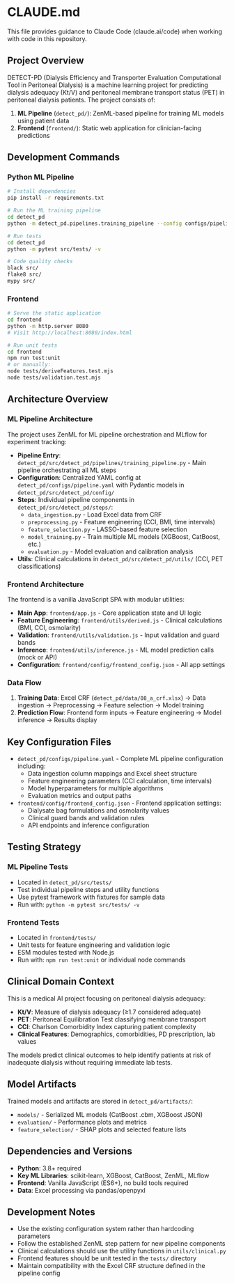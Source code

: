 # CLAUDE.md

This file provides guidance to Claude Code (claude.ai/code) when working with code in this repository.

## Project Overview

DETECT-PD (Dialysis Efficiency and Transporter Evaluation Computational Tool in Peritoneal Dialysis) is a machine learning project for predicting dialysis adequacy (Kt/V) and peritoneal membrane transport status (PET) in peritoneal dialysis patients. The project consists of:

1. **ML Pipeline** (`detect_pd/`): ZenML-based pipeline for training ML models using patient data
2. **Frontend** (`frontend/`): Static web application for clinician-facing predictions

## Development Commands

### Python ML Pipeline

```bash
# Install dependencies
pip install -r requirements.txt

# Run the ML training pipeline
cd detect_pd
python -m detect_pd.pipelines.training_pipeline --config configs/pipeline.yaml

# Run tests
cd detect_pd
python -m pytest src/tests/ -v

# Code quality checks
black src/
flake8 src/
mypy src/
```

### Frontend

```bash
# Serve the static application
cd frontend
python -m http.server 8080
# Visit http://localhost:8080/index.html

# Run unit tests
cd frontend
npm run test:unit
# or manually:
node tests/deriveFeatures.test.mjs
node tests/validation.test.mjs
```

## Architecture Overview

### ML Pipeline Architecture

The project uses ZenML for ML pipeline orchestration and MLflow for experiment tracking:

- **Pipeline Entry**: `detect_pd/src/detect_pd/pipelines/training_pipeline.py` - Main pipeline orchestrating all ML steps
- **Configuration**: Centralized YAML config at `detect_pd/configs/pipeline.yaml` with Pydantic models in `detect_pd/src/detect_pd/config/`
- **Steps**: Individual pipeline components in `detect_pd/src/detect_pd/steps/`:
  - `data_ingestion.py` - Load Excel data from CRF
  - `preprocessing.py` - Feature engineering (CCI, BMI, time intervals)
  - `feature_selection.py` - LASSO-based feature selection
  - `model_training.py` - Train multiple ML models (XGBoost, CatBoost, etc.)
  - `evaluation.py` - Model evaluation and calibration analysis
- **Utils**: Clinical calculations in `detect_pd/src/detect_pd/utils/` (CCI, PET classifications)

### Frontend Architecture

The frontend is a vanilla JavaScript SPA with modular utilities:

- **Main App**: `frontend/app.js` - Core application state and UI logic
- **Feature Engineering**: `frontend/utils/derived.js` - Clinical calculations (BMI, CCI, osmolarity)
- **Validation**: `frontend/utils/validation.js` - Input validation and guard bands
- **Inference**: `frontend/utils/inference.js` - ML model prediction calls (mock or API)
- **Configuration**: `frontend/config/frontend_config.json` - All app settings

### Data Flow

1. **Training Data**: Excel CRF (`detect_pd/data/08_a_crf.xlsx`) → Data ingestion → Preprocessing → Feature selection → Model training
2. **Prediction Flow**: Frontend form inputs → Feature engineering → Model inference → Results display

## Key Configuration Files

- `detect_pd/configs/pipeline.yaml` - Complete ML pipeline configuration including:
  - Data ingestion column mappings and Excel sheet structure
  - Feature engineering parameters (CCI calculation, time intervals)
  - Model hyperparameters for multiple algorithms
  - Evaluation metrics and output paths
- `frontend/config/frontend_config.json` - Frontend application settings:
  - Dialysate bag formulations and osmolarity values
  - Clinical guard bands and validation rules
  - API endpoints and inference configuration

## Testing Strategy

### ML Pipeline Tests
- Located in `detect_pd/src/tests/`
- Test individual pipeline steps and utility functions
- Use pytest framework with fixtures for sample data
- Run with: `python -m pytest src/tests/ -v`

### Frontend Tests
- Located in `frontend/tests/`
- Unit tests for feature engineering and validation logic
- ESM modules tested with Node.js
- Run with: `npm run test:unit` or individual node commands

## Clinical Domain Context

This is a medical AI project focusing on peritoneal dialysis adequacy:

- **Kt/V**: Measure of dialysis adequacy (≥1.7 considered adequate)
- **PET**: Peritoneal Equilibration Test classifying membrane transport
- **CCI**: Charlson Comorbidity Index capturing patient complexity
- **Clinical Features**: Demographics, comorbidities, PD prescription, lab values

The models predict clinical outcomes to help identify patients at risk of inadequate dialysis without requiring immediate lab tests.

## Model Artifacts

Trained models and artifacts are stored in `detect_pd/artifacts/`:
- `models/` - Serialized ML models (CatBoost .cbm, XGBoost JSON)
- `evaluation/` - Performance plots and metrics
- `feature_selection/` - SHAP plots and selected feature lists

## Dependencies and Versions

- **Python**: 3.8+ required
- **Key ML Libraries**: scikit-learn, XGBoost, CatBoost, ZenML, MLflow
- **Frontend**: Vanilla JavaScript (ES6+), no build tools required
- **Data**: Excel processing via pandas/openpyxl

## Development Notes

- Use the existing configuration system rather than hardcoding parameters
- Follow the established ZenML step pattern for new pipeline components
- Clinical calculations should use the utility functions in `utils/clinical.py`
- Frontend features should be unit tested in the `tests/` directory
- Maintain compatibility with the Excel CRF structure defined in the pipeline config